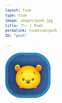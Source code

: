 ```yaml
---
layout: tsum
type: tsum
image: images/pooh.jpg
title: プー | Pooh
permalink: tsumtsum/pooh
ID: "pooh"

---
```

<img class="ui image" src="../images/pooh.jpg">
